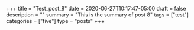 +++
title = "Test_post_8"
date = 2020-06-27T10:17:47-05:00
draft = false
description = ""
summary = "This is the summary of post 8"
tags = ["test"]
categories = ["five"]
type = "posts"
+++